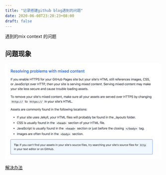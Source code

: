 ```yaml
---
title: "记录搭建github blog遇到的问题"
date: 2020-06-08T23:20:23+08:00
draft: false
---
```



遇到的mix context 的问题
## 问题现象
![](/images/20200608-1/mix-error.png)

[解决办法](https://help.github.com/en/github/working-with-github-pages/securing-your-github-pages-site-with-https)

